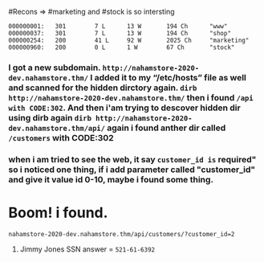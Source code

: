 #Recons
=> #marketing and #stock is so intersting

```
000000001:   301        7 L      13 W       194 Ch      "www"                                                                                                 
000000037:   301        7 L      13 W       194 Ch      "shop"                                                                                                
000000254:   200        41 L     92 W       2025 Ch     "marketing"                                                                                           
000000960:   200        0 L      1 W        67 Ch       "stock"
```
  
### I got a new subdomain. ```http://nahamstore-2020-dev.nahamstore.thm/``` I added it to my “/etc/hosts” file as well and scanned for the hidden dirctory again. ```dirb http://nahamstore-2020-dev.nahamstore.thm/``` then i found ```/api with CODE:302```. And then i'am trying to descover hidden dir using dirb again ```dirb http://nahamstore-2020-dev.nahamstore.thm/api/``` again i found anther dir called ```/customers``` with CODE:302

### when i am tried to see the web, it say ```customer_id is``` required" so i noticed one thing, if i add parameter called "customer_id" and give it value id 0-10, maybe i found some thing. 

# Boom! i found.

```
nahamstore-2020-dev.nahamstore.thm/api/customers/?customer_id=2
```


1. Jimmy Jones SSN 
answer = ```521-61-6392```

